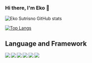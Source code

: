 ### Hi there, I'm Eko 👋

![Eko Sutrisno GitHub stats](https://github-readme-stats.vercel.app/api?username=ekosutrisno&show_icons=true&theme=tokyonight&count_private=true&hide_border=true)

[![Top Langs](https://github-readme-stats.vercel.app/api/top-langs/?username=ekosutrisno&layout=compact&theme=tokyonight&hide_border=true)](https://github.com/ekosutrisno/github-readme-stats)
## Language and Framework

 <img align="left" src="https://img.shields.io/badge/java-%23ED8B00.svg?style=for-the-badge&logo=java&logoColor=white" />

 <img align="left" src="https://img.shields.io/badge/typescript-%23007ACC.svg?style=for-the-badge&logo=typescript&logoColor=white" />

 <img align="left" src="https://img.shields.io/badge/javascript-%23323330.svg?style=for-the-badge&logo=javascript&logoColor=%23F7DF1E" />

 <img align="left" src="https://img.shields.io/badge/spring-%236DB33F.svg?style=for-the-badge&logo=spring&logoColor=white" />
 
 <img align="left" src="https://img.shields.io/badge/vuejs-%2335495e.svg?style=for-the-badge&logo=vuedotjs&logoColor=%234FC08D" />

 <img align="left" src="https://img.shields.io/badge/firebase-%23039BE5.svg?style=for-the-badge&logo=firebase" />